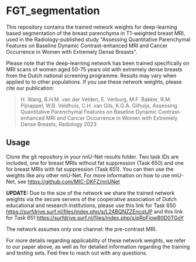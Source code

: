 # FGT_segmentation

This repository contains the trained network weights for deep-learning based segmentation of the breast parenchyma in T1-weighted breast MRI, used in the Radiology-published study "Assessing Quantitative Parenchymal Features on Baseline Dynamic Contrast-enhanced MRI and Cancer Occurrence in Women with Extremely Dense Breasts". 

Please note that the deep-learning network has been trained specifically on MRI scans of women aged 50-75 years old with extremely dense breasts from the Dutch national screening programme. Results may vary when applied to to other populations. If you use these network weights, please cite our publication:

> H. Wang, B.H.M. van der Velden, E. Verburg, M.F. Bakker, R.M. Pijnappel, W.B. Veldhuis, C.H. van Gils, K.G.A. Gilhuijs, Assessing Quantitative Parenchymal Features on Baseline Dynamic Contrast-enhanced MRI and Cancer Occurrence in Women with Extremely Dense Breasts, Radiology 2023

## Usage

Clone the git repository in your nnU-Net results folder. Two task IDs are included, one for breast MRIs without fat suppression (Task 650) and one for breast MRIs with fat suppression (Task 651). You can then use the weights like any other nnU-Net. For more information on how to use nnU-Net, see https://github.com/MIC-DKFZ/nnUNet

**UPDATE:** Due to the size of the network we share the trained network weights via the secure servers of the cooperative association of Dutch educational and research institutions, please use this link for Task 650 https://surfdrive.surf.nl/files/index.php/s/L24BQNZZEncqtJP and this link for Task 651 https://surfdrive.surf.nl/files/index.php/s/pRoFiowB0D0TGoY

The network assumes only one channel: the pre-contrast MRI.

For more details regarding applicability of these network weights, we refer to our paper above, as well as for detailed information regarding the training and testing sets. Feel free to reach out with any questions.
